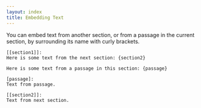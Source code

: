 ```yaml
---
layout: index
title: Embedding Text
---
```


You can embed text from another section, or from a passage in the current section, by surrounding its name with curly brackets.

```
[[section1]]:
Here is some text from the next section: {section2}

Here is some text from a passage in this section: {passage}

[passage]:
Text from passage.

[[section2]]:
Text from next section.
```

